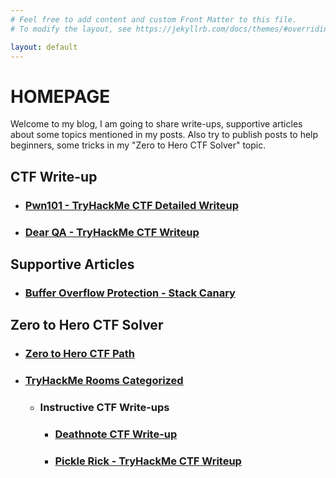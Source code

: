 ```yaml
---
# Feel free to add content and custom Front Matter to this file.
# To modify the layout, see https://jekyllrb.com/docs/themes/#overriding-theme-defaults

layout: default
---
```

# HOMEPAGE

Welcome to my blog, I am going to share write-ups, supportive articles about some topics mentioned in my posts. Also try to publish posts to help beginners, some tricks in my "Zero to Hero CTF Solver" topic.

## CTF Write-up

*   ### [Pwn101 - TryHackMe CTF Detailed Writeup](/Pwn101-TryHackMe-CTF-Writeup)

*   ### [Dear QA - TryHackMe CTF Writeup](/Dear-QA-TryHackMe-CTF-Writeup)

## Supportive Articles

*   ### [Buffer Overflow Protection - Stack Canary](/Buffer-Overflow-Protection-Stack-Canary)

## Zero to Hero CTF Solver

*   ### [Zero to Hero CTF Path](https://docs.google.com/spreadsheets/d/1t2Yd7NIgrYfwUfkG8yhggPkiFqvBnUUsh6vd22ymPnA/edit?usp=sharing)
*   ### [TryHackMe Rooms Categorized](https://sm4rty.medium.com/free-350-tryhackme-rooms-f3b7b2954b8d)

    *   ### Instructive CTF Write-ups
        * ### [Deathnote CTF Write-up](/Deathnote-CTF-Writeup/)
        * ### [Pickle Rick - TryHackMe CTF Writeup](/Pickle-Rick-TryHackMe-CTF-Writeup/)